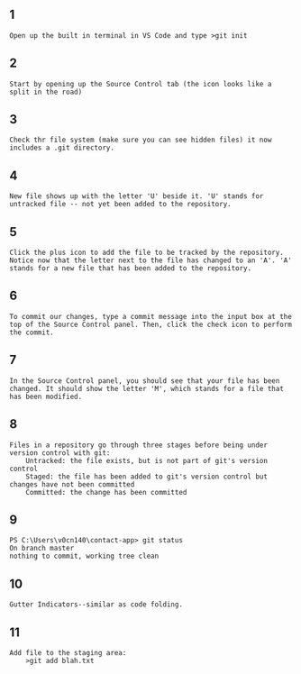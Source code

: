 ## 1 
    Open up the built in terminal in VS Code and type >git init

## 2
    Start by opening up the Source Control tab (the icon looks like a split in the road)

## 3
    Check thr file system (make sure you can see hidden files) it now includes a .git directory.

## 4
    New file shows up with the letter 'U' beside it. 'U' stands for untracked file -- not yet been added to the repository.

## 5
    Click the plus icon to add the file to be tracked by the repository. Notice now that the letter next to the file has changed to an 'A'. 'A' stands for a new file that has been added to the repository.

## 6
    To commit our changes, type a commit message into the input box at the top of the Source Control panel. Then, click the check icon to perform the commit.

## 7
    In the Source Control panel, you should see that your file has been changed. It should show the letter 'M', which stands for a file that has been modified.

## 8
    Files in a repository go through three stages before being under version control with git:
        Untracked: the file exists, but is not part of git's version control
        Staged: the file has been added to git's version control but changes have not been committed
        Committed: the change has been committed

## 9
    PS C:\Users\v0cn140\contact-app> git status
    On branch master
    nothing to commit, working tree clean

## 10
    Gutter Indicators--similar as code folding.

## 11
    Add file to the staging area:
        >git add blah.txt
